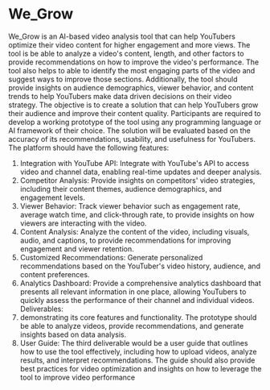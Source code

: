 # We_Grow

We_Grow is an AI-based video analysis tool that can help YouTubers optimize their video 
content for higher engagement and more views. The tool is be able to analyze a video's 
content, length, and other factors to provide recommendations on how to improve the video's 
performance. The tool also helps to able to identify the most engaging parts of the video 
and suggest ways to improve those sections. Additionally, the tool should provide insights on 
audience demographics, viewer behavior, and content trends to help YouTubers make data driven decisions on their video strategy. The objective is to create a solution that can help 
YouTubers grow their audience and improve their content quality. Participants are required to 
develop a working prototype of the tool using any programming language or AI framework of 
their choice. The solution will be evaluated based on the accuracy of its recommendations, 
usability, and usefulness for YouTubers.
The platform should have the following features:
1. Integration with YouTube API: Integrate with YouTube's API to access video and channel 
data, enabling real-time updates and deeper analysis.
2. Competitor Analysis: Provide insights on competitors' video strategies, including their 
content themes, audience demographics, and engagement levels.
3. Viewer Behavior: Track viewer behavior such as engagement rate, average watch time, and 
click-through rate, to provide insights on how viewers are interacting with the video.
4. Content Analysis: Analyze the content of the video, including visuals, audio, and captions, 
to provide recommendations for improving engagement and viewer retention.
5. Customized Recommendations: Generate personalized recommendations based on the 
YouTuber's video history, audience, and content preferences.
6. Analytics Dashboard: Provide a comprehensive analytics dashboard that presents all 
relevant information in one place, allowing YouTubers to quickly assess the performance of 
their channel and individual videos.
Deliverables:
1. demonstrating its core features and functionality. The prototype should be able to analyze 
videos, provide recommendations, and generate insights based on data analysis.
2. User Guide: The third deliverable would be a user guide that outlines how to use the tool 
effectively, including how to upload videos, analyze results, and interpret recommendations. 
The guide should also provide best practices for video optimization and insights on how to 
leverage the tool to improve video performance
